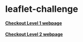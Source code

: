 # leaflet-challenge

#### [Checkout Level 1 webpage](https://junaiddawood.github.io/leaflet-challenge/Leaflet-Step-1/index.html)

#### [Checkout Level 2 webpage](https://junaiddawood.github.io/leaflet-challenge/Leaflet-Step-2/index.html)

